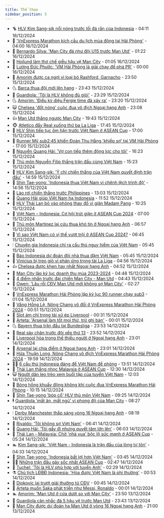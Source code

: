 ```yaml
---
title: Thể thao
sidebar_position: 5
---
```


<!-- vnexpress-the-thao:START -->
- 🪜 [HLV Kim Sang-sik nổi nóng trước lối đá rắn của Indonesia](https://vnexpress.net/hlv-kim-sang-sik-noi-nong-truoc-loi-da-ran-cua-indonesia-4828157.html) - 04:11 16/12/2024
- 🦩 [&#39;VnExpress Marathon kích cầu du lịch mùa đông tại Hải Phòng&#39;](https://vnexpress.net/vnexpress-marathon-kich-cau-du-lich-mua-dong-tai-hai-phong-4827746.html) - 04:00 16/12/2024
- 🧰 [Bernardo Silva: &#39;Man City đá như đội U15 trước Man Utd&#39;](https://vnexpress.net/bernardo-silva-man-city-da-nhu-doi-u15-truoc-man-utd-4828178.html) - 01:22 16/12/2024
- 🤗 [Hojlund làm thơ chế giễu hậu vệ Man City](https://vnexpress.net/hojlund-lam-tho-che-gieu-hau-ve-man-city-4828189.html) - 01:05 16/12/2024
- 🥳 [Lương Đức Phước: &#39;VM Hải Phòng là giải chạy để phá PR&#39;](https://vnexpress.net/luong-duc-phuoc-vm-hai-phong-la-giai-chay-de-pha-pr-4827967.html) - 00:00 16/12/2024
- 🦣 [Amorim được ca ngợi vì loại bỏ Rashford, Garnacho](https://vnexpress.net/amorim-duoc-ca-ngoi-vi-loai-bo-rashford-garnacho-4828175.html) - 23:50 15/12/2024
- 🌜 [Barca thua đội mới lên hạng](https://vnexpress.net/barca-thua-doi-moi-len-hang-4828167.html) - 23:43 15/12/2024
- 🫶 [Guardiola: &#39;Tôi là HLV không đủ giỏi&#39;](https://vnexpress.net/guardiola-toi-la-hlv-khong-du-gioi-4828165.html) - 23:29 15/12/2024
- 🌜 [Amorim: &#39;Điều kỳ diệu Fergie time đã xảy ra&#39;](https://vnexpress.net/amorim-dieu-ky-dieu-fergie-time-da-xay-ra-4828164.html) - 23:20 15/12/2024
- 😺 [Chelsea &#39;đốt nóng&#39; cuộc đua vô địch Ngoại hạng Anh](https://vnexpress.net/chelsea-dot-nong-cuoc-dua-vo-dich-ngoai-hang-anh-4828168.html) - 23:08 15/12/2024
- 👍 [Man Utd thắng ngược Man City](https://vnexpress.net/man-utd-thang-nguoc-man-city-4828161.html) - 19:43 15/12/2024
- 🐵 [Atletico đẩy Real xuống thứ ba La Liga](https://vnexpress.net/atletico-day-real-xuong-thu-ba-la-liga-4828156.html) - 17:45 15/12/2024
- 💫 [HLV Shin tiếp tục ôm hận trước Việt Nam ở ASEAN Cup](https://vnexpress.net/hlv-shin-tiep-tuc-om-han-truoc-viet-nam-o-asean-cup-4828150.html) - 17:00 15/12/2024
- 🦆 [Runner Mỹ sub2:45 khiến Đoàn Thu Hằng &#39;khiếp sợ&#39; tại VM Hải Phòng](https://vnexpress.net/runner-my-sub2-45-khien-doan-thu-hang-khiep-so-tai-vm-hai-phong-4827976.html) - 17:00 15/12/2024
- 🙉 [Nguyễn Quang Hải: &#39;Vợ con tiếp thêm động lực cho tôi&#39;](https://vnexpress.net/nguyen-quang-hai-vo-con-tiep-them-dong-luc-cho-toi-4828152.html) - 16:23 15/12/2024
- 📝 [Thủ môn Nguyễn Filip thắng trận đầu cùng Việt Nam](https://vnexpress.net/thu-mon-nguyen-filip-thang-tran-dau-cung-viet-nam-4828143.html) - 15:23 15/12/2024
- 💯 [HLV Kim Sang-sik: &#39;Ý chí chiến thắng của Việt Nam quyết định trận đấu&#39;](https://vnexpress.net/hlv-kim-sang-sik-y-chi-chien-thang-cua-viet-nam-quyet-dinh-tran-dau-4828139.html) - 14:59 15/12/2024
- 🌈 [Shin Tae-yong: &#39;Indonesia thua Việt Nam vì chênh lệch trình độ&#39;](https://vnexpress.net/shin-tae-yong-indonesia-thua-viet-nam-vi-chenh-lech-trinh-do-4828137.html) - 14:56 15/12/2024
- 🦩 [Lào rơi chiến thắng trước Philippines](https://vnexpress.net/lao-roi-chien-thang-truoc-philippines-4828119.html) - 13:03 15/12/2024
- 🐲 [Quang Hải giúp Việt Nam hạ Indonesia](https://vnexpress.net/quang-hai-giup-viet-nam-ha-indonesia-4828110-tong-thuat.html) - 11:52 15/12/2024
- 🌁 [HLV Thái Lan bỏ vào phòng thay đồ vì giận Madam Pang](https://vnexpress.net/hlv-thai-lan-bo-vao-phong-thay-do-vi-gian-madam-pang-4828091.html) - 10:25 15/12/2024
- 💯 [Việt Nam – Indonesia: Cơ hội trút giận ở ASEAN Cup 2024](https://vnexpress.net/viet-nam-indonesia-co-hoi-trut-gian-o-asean-cup-2024-4828055.html) - 07:00 15/12/2024
- 🌝 [Thủ môn Martinez lại cứu thua khó tin ở Ngoại hạng Anh](https://vnexpress.net/thu-mon-martinez-lai-cuu-thua-kho-tin-o-ngoai-hang-anh-4828004.html) - 06:57 15/12/2024
- 🤖 [Vì sao Việt Nam có vị thế vượt trội ở ASEAN Cup 2024?](https://vnexpress.net/vi-sao-viet-nam-co-vi-the-vuot-troi-o-asean-cup-2024-4827057.html) - 06:45 15/12/2024
- 🕯 [Chuyên gia Indonesia chỉ ra cầu thủ nguy hiểm của Việt Nam](https://vnexpress.net/chuyen-gia-indonesia-chi-ra-cau-thu-nguy-hiem-cua-viet-nam-4828040.html) - 05:45 15/12/2024
- 🧰 [Báo Indonesia dự đoán đội nhà thua đậm Việt Nam](https://vnexpress.net/bao-indonesia-du-doan-doi-nha-thua-dam-viet-nam-4828022.html) - 05:45 15/12/2024
- 🥳 [Vinicius bị treo giò vì phản ứng trọng tài La Liga](https://vnexpress.net/vinicius-bi-treo-gio-vi-phan-ung-trong-tai-la-liga-4827973.html) - 04:56 15/12/2024
- 👍 [Chelsea được khen hay nhất Ngoại hạng Anh](https://vnexpress.net/chelsea-duoc-khen-hay-nhat-ngoai-hang-anh-4827767.html) - 04:52 15/12/2024
- 💪 [Man City lập kỷ lục doanh thu mùa 2023-2024](https://vnexpress.net/man-city-lap-ky-luc-doanh-thu-mua-2023-2024-4827704.html) - 04:48 15/12/2024
- 👹 [4 điểm nhấn trước đại chiến Man City - Man Utd](https://vnexpress.net/4-diem-nhan-truoc-dai-chien-man-city-man-utd-vnepre-4827699.html) - 04:43 15/12/2024
- 🧰 [Owen: &#39;Lâu rồi CĐV Man Utd mới không sợ Man City&#39;](https://vnexpress.net/owen-lau-roi-cdv-man-utd-moi-khong-so-man-city-vnepre-4827764.html) - 02:27 15/12/2024
- 🚀 [VnExpress Marathon Hải Phòng lập kỷ lục 90 runner chạy sub3](https://vnexpress.net/vnexpress-marathon-hai-phong-lap-ky-luc-90-runner-chay-sub3-4827971.html) - 01:04 15/12/2024
- 🎃 [Vắng Hồng Lệ, Nông Chang vô đối ở VnExpress Marathon Hải Phòng 2024](https://vnexpress.net/vang-hong-le-nong-chang-vo-doi-o-vnexpress-marathon-hai-phong-2024-4827966.html) - 00:51 15/12/2024
- 🧰 [Slot ám chỉ trọng tài xử ép Liverpool](https://vnexpress.net/slot-am-chi-trong-tai-xu-ep-liverpool-4827958.html) - 00:31 15/12/2024
- 👀 [Arteta: &#39;Arsenal làm tốt mọi thứ, trừ ghi bàn&#39;](https://vnexpress.net/arteta-arsenal-lam-tot-moi-thu-tru-ghi-ban-4827959.html) - 00:01 15/12/2024
- 🌜 [Bayern thua trận đầu tại Bundesliga](https://vnexpress.net/bayern-thua-tran-dau-tai-bundesliga-4827957.html) - 23:53 14/12/2024
- 🫶 [Real sảy chân trước đội xếp thứ 13](https://vnexpress.net/real-say-chan-truoc-doi-xep-thu-13-4827960.html) - 23:52 14/12/2024
- 🦄 [Liverpool hòa trong thế thiếu người ở Ngoại hạng Anh](https://vnexpress.net/liverpool-hoa-trong-the-thieu-nguoi-o-ngoai-hang-anh-4827963.html) - 23:01 14/12/2024
- 🥳 [Arsenal lại chia điểm ở Ngoại hạng Anh](https://vnexpress.net/arsenal-lai-chia-diem-o-ngoai-hang-anh-4827956.html) - 23:01 14/12/2024
- 🐲 [Hứa Thuận Long, Nông Chang vô địch VnExpress Marathon Hải Phòng 2024](https://vnexpress.net/hua-thuan-long-nong-chang-vo-dich-vnexpress-marathon-hai-phong-2024-4827884-tong-thuat.html) - 19:59 14/12/2024
- 🧑‍🏫 [6 cầu thủ Indonesia đáng để Việt Nam đề phòng](https://vnexpress.net/6-cau-thu-indonesia-dang-de-viet-nam-de-phong-4827903.html) - 13:51 14/12/2024
- 🤔 [Thái Lan thắng nhọc Malaysia ở ASEAN Cup](https://vnexpress.net/truc-tiep-thai-lan-vs-malaysia-tai-bang-a-asean-cup-2024-4827892-tong-thuat.html) - 12:30 14/12/2024
- 😺 [Người dân leo trèo xem buổi tập của tuyển Việt Nam](https://vnexpress.net/nguoi-dan-leo-treo-xem-buoi-tap-cua-tuyen-viet-nam-4827889.html) - 12:03 14/12/2024
- 💪 [Bóng hồng khuấy động không khí cuộc đua VnExpress Marathon Hải Phòng](https://vnexpress.net/bong-hong-khuay-dong-khong-khi-cuoc-dua-vnexpress-marathon-hai-phong-4827878.html) - 10:15 14/12/2024
- 💼 [Shin Tae-yong &#39;bóp cổ&#39; HLV thủ môn Việt Nam](https://vnexpress.net/shin-tae-yong-bop-co-hlv-thu-mon-viet-nam-4827867.html) - 09:25 14/12/2024
- 🕴 [Guardiola &#39;mất ăn, mất ngủ&#39; vì phong độ của Man City](https://vnexpress.net/guardiola-mat-an-mat-ngu-vi-phong-do-cua-man-city-4827743.html) - 08:27 14/12/2024
- 🕯 [Derby Manchester thắp sáng vòng 16 Ngoại hạng Anh](https://vnexpress.net/derby-manchester-thap-sang-vong-16-ngoai-hang-anh-vnepre-4827836.html) - 08:19 14/12/2024
- 📝 [Rivaldo: ‘Tôi không sợ Việt Nam’](https://vnexpress.net/rivaldo-toi-khong-so-viet-nam-4827826.html) - 06:41 14/12/2024
- 🧐 [Quang Hải: ‘Tôi gầy đi nhưng quyết tâm lớn lên’](https://vnexpress.net/quang-hai-toi-gay-di-nhung-quyet-tam-lon-len-4827819.html) - 06:03 14/12/2024
- 🙉 [Thái Lan - Malaysia: Chờ &#39;nhà vua&#39; bộc lộ sức mạnh ở ASEAN Cup](https://vnexpress.net/thai-lan-malaysia-cho-nha-vua-boc-lo-suc-manh-o-asean-cup-4827780.html) - 05:24 14/12/2024
- 🏊 [Kim Sang-sik: &#39;Việt Nam - Indonesia là trận đấu của lòng tự tôn&#39;](https://vnexpress.net/kim-sang-sik-viet-nam-indonesia-la-tran-dau-cua-long-tu-ton-4827759.html) - 04:33 14/12/2024
- 🌊 [Shin Tae-yong: &#39;Indonesia bất lợi hơn Việt Nam&#39;](https://vnexpress.net/shin-tae-yong-indonesia-bat-loi-hon-viet-nam-4827754.html) - 03:45 14/12/2024
- 👨‍🏫 [Những trận đấu gây sốc nhất ASEAN Cup](https://vnexpress.net/nhung-tran-dau-gay-soc-nhat-asean-cup-4827416.html) - 02:47 14/12/2024
- 🥷 [Tuchel: &#39;Tôi là HLV phù hợp với tuyển Anh&#39;](https://vnexpress.net/tuchel-toi-la-hlv-phu-hop-voi-tuyen-anh-4827690.html) - 02:29 14/12/2024
- ⚗️ [Chủ tịch LĐBĐ Indonesia: &#39;Hòa được Việt Nam là phi thường&#39;](https://vnexpress.net/chu-tich-ldbd-indonesia-hoa-duoc-viet-nam-la-phi-thuong-4827671.html) - 00:53 14/12/2024
- 🌮 [Djokovic lại trượt giải thưởng từ CĐV](https://vnexpress.net/djokovic-lai-truot-giai-thuong-tu-cdv-4827686.html) - 00:45 14/12/2024
- 🤩 [Arteta muốn Saka phát triển như Messi, Ronaldo](https://vnexpress.net/arteta-muon-saka-phat-trien-nhu-messi-ronaldo-4827683.html) - 00:01 14/12/2024
- 🏊 [Amorim: &#39;Man Utd ở cửa dưới so với Man City&#39;](https://vnexpress.net/amorim-man-utd-o-cua-duoi-so-voi-man-city-4827673.html) - 23:50 13/12/2024
- 🐎 [Guardiola cân nhắc đá 5 hậu vệ trước Man Utd](https://vnexpress.net/guardiola-can-nhac-da-5-hau-ve-truoc-man-utd-4827675.html) - 23:43 13/12/2024
- 💫 [Man City được dự đoán hạ Man Utd ở vòng 16 Ngoại hạng Anh](https://vnexpress.net/man-city-duoc-du-doan-ha-man-utd-o-vong-16-ngoai-hang-anh-vnepre-4827264.html) - 21:00 13/12/2024<!-- vnexpress-the-thao:END -->
